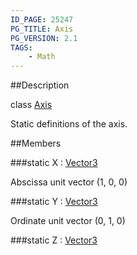 ```yaml
---
ID_PAGE: 25247
PG_TITLE: Axis
PG_VERSION: 2.1
TAGS:
    - Math
---
```

##Description

class [Axis](/classes/2.2/Axis)

Static definitions of the axis.

##Members

###static X : [Vector3](/classes/2.2/Vector3)

Abscissa unit vector (1, 0, 0)

###static Y : [Vector3](/classes/2.2/Vector3)

Ordinate unit vector (0, 1, 0)

###static Z : [Vector3](/classes/2.2/Vector3)



